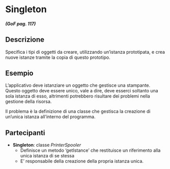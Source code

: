 # Singleton
##### (GoF pag. 117)

## Descrizione
Specifica i tipi di oggetti da creare, utilizzando un’istanza prototipata, e crea nuove istanze tramite la copia di questo prototipo.

## Esempio
L’applicativo deve istanziare un oggetto che gestisce una stampante.
Questo oggetto deve essere unico, vale a dire, deve esserci soltanto una sola istanza di esso, altrimenti potrebbero risultare dei problemi nella gestione della risorsa.

Il problema è la definizione di una classe che gestisca la creazione di un’unica istanza all’interno del programma.

## Partecipanti
* __Singleton__: classe _PrinterSpooler_
	-	Definisce un metodo ‘getIstance’ che restituisce un riferimento alla unica istanza di se stessa
	-	E’ responsabile della creazione della propria istanza unica.